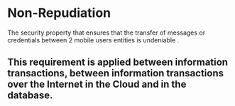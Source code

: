 # Non-Repudiation
The security property that ensures that the transfer of messages or credentials between 2 mobile users entities is undeniable .  

## This requirement is applied between information transactions, between information transactions over the Internet in the Cloud and in the database.  

